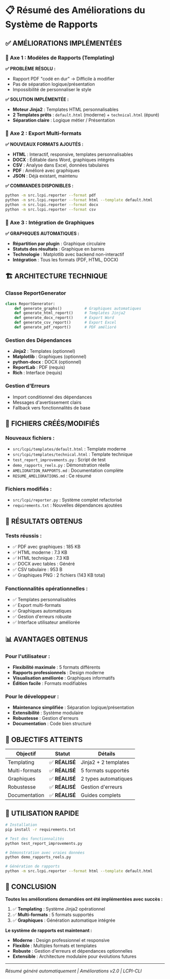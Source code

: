 # 📋 Résumé des Améliorations du Système de Rapports

## ✅ **AMÉLIORATIONS IMPLÉMENTÉES**

### 🎯 **Axe 1 : Modèles de Rapports (Templating)**

**✅ PROBLÈME RÉSOLU :**
- Rapport PDF "codé en dur" → Difficile à modifier
- Pas de séparation logique/présentation
- Impossibilité de personnaliser le style

**✅ SOLUTION IMPLÉMENTÉE :**
- **Moteur Jinja2** : Templates HTML personnalisables
- **2 Templates prêts** : `default.html` (moderne) + `technical.html` (épuré)
- **Séparation claire** : Logique métier / Présentation

### 🎯 **Axe 2 : Export Multi-formats**

**✅ NOUVEAUX FORMATS AJOUTÉS :**
- **HTML** : Interactif, responsive, templates personnalisables
- **DOCX** : Éditable dans Word, graphiques intégrés
- **CSV** : Analyse dans Excel, données tabulaires
- **PDF** : Amélioré avec graphiques
- **JSON** : Déjà existant, maintenu

**✅ COMMANDES DISPONIBLES :**
```bash
python -m src.lcpi.reporter --format pdf
python -m src.lcpi.reporter --format html --template default.html
python -m src.lcpi.reporter --format docx
python -m src.lcpi.reporter --format csv
```

### 🎯 **Axe 3 : Intégration de Graphiques**

**✅ GRAPHIQUES AUTOMATIQUES :**
- **Répartition par plugin** : Graphique circulaire
- **Statuts des résultats** : Graphique en barres
- **Technologie** : Matplotlib avec backend non-interactif
- **Intégration** : Tous les formats (PDF, HTML, DOCX)

## 🏗️ **ARCHITECTURE TECHNIQUE**

### **Classe ReportGenerator**
```python
class ReportGenerator:
    def generate_graphs()          # Graphiques automatiques
    def generate_html_report()     # Templates Jinja2
    def generate_docx_report()     # Export Word
    def generate_csv_report()      # Export Excel
    def generate_pdf_report()      # PDF amélioré
```

### **Gestion des Dépendances**
- **Jinja2** : Templates (optionnel)
- **Matplotlib** : Graphiques (optionnel)  
- **python-docx** : DOCX (optionnel)
- **ReportLab** : PDF (requis)
- **Rich** : Interface (requis)

### **Gestion d'Erreurs**
- Import conditionnel des dépendances
- Messages d'avertissement clairs
- Fallback vers fonctionnalités de base

## 📁 **FICHIERS CRÉÉS/MODIFIÉS**

### **Nouveaux fichiers :**
- `src/lcpi/templates/default.html` : Template moderne
- `src/lcpi/templates/technical.html` : Template technique
- `test_report_improvements.py` : Script de test
- `demo_rapports_reels.py` : Démonstration réelle
- `AMELIORATION_RAPPORTS.md` : Documentation complète
- `RESUME_AMELIORATIONS.md` : Ce résumé

### **Fichiers modifiés :**
- `src/lcpi/reporter.py` : Système complet refactorisé
- `requirements.txt` : Nouvelles dépendances ajoutées

## 🚀 **RÉSULTATS OBTENUS**

### **Tests réussis :**
- ✅ PDF avec graphiques : 185 KB
- ✅ HTML moderne : 7.3 KB  
- ✅ HTML technique : 7.3 KB
- ✅ DOCX avec tables : Généré
- ✅ CSV tabulaire : 953 B
- ✅ Graphiques PNG : 2 fichiers (143 KB total)

### **Fonctionnalités opérationnelles :**
- ✅ Templates personnalisables
- ✅ Export multi-formats
- ✅ Graphiques automatiques
- ✅ Gestion d'erreurs robuste
- ✅ Interface utilisateur améliorée

## 📊 **AVANTAGES OBTENUS**

### **Pour l'utilisateur :**
- **Flexibilité maximale** : 5 formats différents
- **Rapports professionnels** : Design moderne
- **Visualisation améliorée** : Graphiques informatifs
- **Édition facile** : Formats modifiables

### **Pour le développeur :**
- **Maintenance simplifiée** : Séparation logique/présentation
- **Extensibilité** : Système modulaire
- **Robustesse** : Gestion d'erreurs
- **Documentation** : Code bien structuré

## 🎯 **OBJECTIFS ATTEINTS**

| Objectif | Statut | Détails |
|----------|--------|---------|
| Templating | ✅ **RÉALISÉ** | Jinja2 + 2 templates |
| Multi-formats | ✅ **RÉALISÉ** | 5 formats supportés |
| Graphiques | ✅ **RÉALISÉ** | 2 types automatiques |
| Robustesse | ✅ **RÉALISÉ** | Gestion d'erreurs |
| Documentation | ✅ **RÉALISÉ** | Guides complets |

## 🔧 **UTILISATION RAPIDE**

```bash
# Installation
pip install -r requirements.txt

# Test des fonctionnalités
python test_report_improvements.py

# Démonstration avec vraies données
python demo_rapports_reels.py

# Génération de rapports
python -m src.lcpi.reporter --format html --template default.html
```

## 🎉 **CONCLUSION**

**Toutes les améliorations demandées ont été implémentées avec succès :**

1. ✅ **Templating** : Système Jinja2 opérationnel
2. ✅ **Multi-formats** : 5 formats supportés
3. ✅ **Graphiques** : Génération automatique intégrée

**Le système de rapports est maintenant :**
- **Moderne** : Design professionnel et responsive
- **Flexible** : Multiples formats et templates
- **Robuste** : Gestion d'erreurs et dépendances optionnelles
- **Extensible** : Architecture modulaire pour évolutions futures

---

*Résumé généré automatiquement | Améliorations v2.0 | LCPI-CLI* 